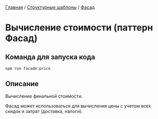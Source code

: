 [Главная](../../..) / [Структурные шаблоны](../..) / [Фасад](..)

# Вычисление стоимости (паттерн Фасад)

## Команда для запуска кода

```
npm run facade:price
```

## Описание

Вычисление финальной стоимости. 

Фасад может использоваться для вычисления цены с учетом всех скидок и затрат (доставка, налоги).